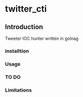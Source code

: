 # twitter_cti

## Introduction 
Tweeter IOC hunter written in golnag

### installtion 

### Usage 

### TO DO 

### Limitations 
